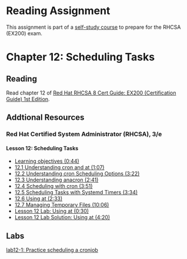 # Reading Assignment
This assignment is part of a [self-study course](../README.md) to prepare for the RHCSA (EX200) exam.
# Chapter 12: Scheduling Tasks

## Reading
Read chapter 12 of [Red Hat RHCSA 8 Cert Guide: EX200 (Certification Guide) 1st Edition](https://www.amazon.com/Red-RHCSA-Cert-Guide-Certification-dp-0135938139/dp/0135938139).
## Addtional Resources

### Red Hat Certified System Administrator (RHCSA), 3/e

#### Lesson 12: Scheduling Tasks
- [Learning objectives (0:44)](https://learning.oreilly.com/videos/red-hat-certified/9780135656495/9780135656495-RCSA_02_12_00)
- [12.1 Understanding cron and at (1:07)](https://learning.oreilly.com/videos/red-hat-certified/9780135656495/9780135656495-RCSA_02_12_01)
- [12.2 Understanding cron Scheduling Options (3:22)](https://learning.oreilly.com/videos/red-hat-certified/9780135656495/9780135656495-RCSA_02_12_02)
- [12.3 Understanding anacron (2:41)](https://learning.oreilly.com/videos/red-hat-certified/9780135656495/9780135656495-RCSA_02_12_03)
- [12.4 Scheduling with cron (3:51)](https://learning.oreilly.com/videos/red-hat-certified/9780135656495/9780135656495-RCSA_02_12_04)
- [12.5 Scheduling Tasks with Systemd Timers (3:34)](https://learning.oreilly.com/videos/red-hat-certified/9780135656495/9780135656495-RCSA_02_12_05)
- [12.6 Using at (2:33)](https://learning.oreilly.com/videos/red-hat-certified/9780135656495/9780135656495-RCSA_02_12_06)
- [12.7 Managing Temporary Files (10:06)](https://learning.oreilly.com/videos/red-hat-certified/9780135656495/9780135656495-RCSA_02_12_07)
- [Lesson 12 Lab: Using at (0:30)](https://learning.oreilly.com/videos/red-hat-certified/9780135656495/9780135656495-RCSA_02_12_08)
- [Lesson 12 Lab Solution: Using at (4:20)](https://learning.oreilly.com/videos/red-hat-certified/9780135656495/9780135656495-RCSA_02_12_09)

## Labs
[lab12-1: Practice scheduling a cronjob](lab12-1.md)</br>
